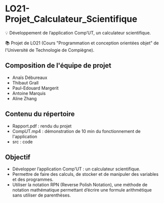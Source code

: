 # LO21-Projet_Calculateur_Scientifique
💡 Développement de l’application Comp’UT, un calculateur scientifique.

📚 Projet de LO21 (Cours "Programmation et conception orientées objet" de l'Université de Technologie de Compiègne). 

## Composition de l'équipe de projet

  * Anaïs Débureaux
  * Thibaut Grall
  * Paul-Edouard Margerit
  * Antoine Marquis
  * Aline Zhang
  
## Contenu du répertoire
  
  * Rapport.pdf : rendu du projet
  * CompUT.mp4 : démonstration de 10 min du fonctionnement de l'application
  * src : code

## Objectif 

* Développer l’application Comp’UT : un calculateur scientifique.
* Permettre de faire des calculs, de stocker et de manipuler des variables et des programmes.
* Utiliser la notation RPN (Reverse Polish Notation), une méthode de notation mathématique permettant d’écrire une formule arithmétique sans utiliser de parenthèses.
